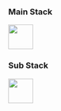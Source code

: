 ### Main Stack
<image src="https://github.com/gijun0725/gijun0725/assets/119472512/03dabc79-3f75-4797-83c4-273cf195cc62" height="50">
  
### Sub Stack
<image src="https://github.com/gijun0725/gijun0725/assets/119472512/51cc6677-b81f-4aec-8d8c-d94f26a48194" height="50">

